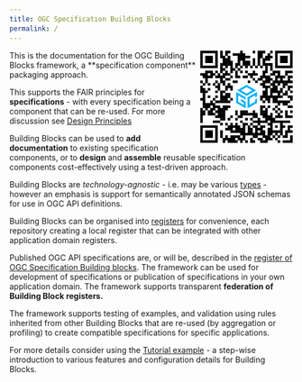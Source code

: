 ```yaml
---
title: OGC Specification Building Blocks
permalink: /
---
```


<img src="assets/bblocks-qr.png" alt="QR Code" style="float:right; width: 200px; max-width: 33%"/>
This is the documentation for the OGC Building Blocks framework, a **specification component** packaging approach.

This supports the FAIR principles for **specifications** - with every specification being a component that can be
re-used. For more discussion see [Design Principles](overview/principles)

Building Blocks can be used to **add documentation** to existing specification components, or to **design** and 
**assemble** reusable specification components cost-effectively using a test-driven approach.

Building Blocks are *technology-agnostic* - i.e. may be various [types](overview/types) - however an emphasis is
support for semantically annotated JSON schemas for use in OGC API definitions.

Building Blocks can be organised into [registers](overview/registers) for convenience, each repository creating a local
register that can be integrated with other application domain registers.

Published OGC API specifications are, or will be, described in
the [register of OGC Specification Building blocks](https://opengeospatial.github.io/bblocks/register/). The framework
can be used for development of specifications or publication of specifications in your own application domain. The
framework supports transparent **federation of Building Block registers.**

The framework supports testing of examples, and validation using rules inherited from other Building Blocks that are
re-used (by aggregation or profiling) to create compatible specifications for specific applications.

For more details consider using the [Tutorial example](https://ogcincubator.github.io/bblocks-tutorial/) - a step-wise introduction to various features and configuration details for Building Blocks.